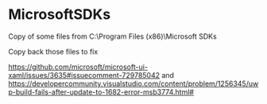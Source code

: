 # MicrosoftSDKs
Copy of some files from C:\Program Files (x86)\Microsoft SDKs

Copy back those files to fix

https://github.com/microsoft/microsoft-ui-xaml/issues/3635#issuecomment-729785042
and
https://developercommunity.visualstudio.com/content/problem/1256345/uwp-build-fails-after-update-to-1682-error-msb3774.html#


